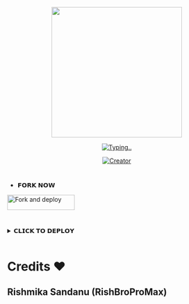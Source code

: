 
<p align="center">
<img src="https://telegra.ph/file/e36ff73651dc7b753e277.png" width="300" height="300"/>
</p>

<p align="center">
  <a href="#"><img src="http://readme-typing-svg.herokuapp.com?color=d1fa02&center=true&vCenter=true&multiline=false&lines=Auto+Welcome+Messege+Sender" alt="Typing..">
</p>
<p align="center">
<a href="#"><img title="Creator" src="https://img.shields.io/badge/Creator-RishBroProMax-red.svg?style=for-the-badge&logo=github"></a>
</p>

# 
* 𝗙𝗢𝗥𝗞 𝗡𝗢𝗪

<p align="left">
<a href="https://github.com/RishBroProMax/Welcome-Bot/fork"><img align="center" src="https://telegra.ph/file/9eeaf39d7a4a891e35093.png" alt="Fork and deploy" height="35" width="155" /></a>

# 

<details>
<summary>𝗖𝗟𝗜𝗖𝗞 𝗧𝗢 𝗗𝗘𝗣𝗟𝗢𝗬</summary>


[`Deploy on Railway`](https://railway.app/)

[`Deploy on Koyeb`](https://app.koyeb.com/)

[`Deploy on Mogenius`](https://studio.mogenius.com/)

[`Deploy on heroku`](https://heroku.com/deploy?template=https://github.com/RishBroProMax/Welcome-Bot/)

[`Deploy on Replit`](https://replit.com)

[`Deploy on Uffizzi`](https://www.uffizzi.com/)
</details>
<br>

# Credits ❤️

## Rishmika Sandanu (RishBroProMax)
